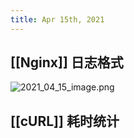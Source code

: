 ```yaml
---
title: Apr 15th, 2021
---
```


## [[Nginx]] 日志格式
![2021_04_15_image.png](https://cdn.logseq.com/%2F05d785aa-66bd-428c-b16a-3986a54f2e3d14e1fd0f-5c16-4e3d-a57b-363be1c37c402021_04_15_image.png?Expires=4772096520&Signature=Emr8BzqOd-PycoqaVB3xwTLIh2vixj~YIkQH-WWuT4mfqavhaKHJjfezCB2RUDqXZoQ0q2UQ27655CBfkDiOd69iWUUk7bufnXOsl~goJUULkNvvSwfGt6djIsflPd1iBTpq5x-1~1jmvTt8it9i6Dng4c6TTs-GW7WhIcaLOHlz~~GBZyKUJlsmBcAXMVuosBHLpEx31~bajsNITheKzcUHxTJQbyfDjzNmDcCoa6TPFIfYAkThIO9xoQIuC6zGwsqrkRUWdhua9tuoEZpO0ngZct2tTlKZkxWVPCB2iD82snQawK7X5Ep92g7--xahum3jmby~S76PSOpY2Enkvg__&Key-Pair-Id=APKAJE5CCD6X7MP6PTEA)
## [[cURL]] 耗时统计
```
```
